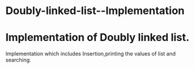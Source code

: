 # Doubly-linked-list--Implementation
# Implementation of Doubly linked list.
Implementation which includes Insertion,printing the values of list and searching.
